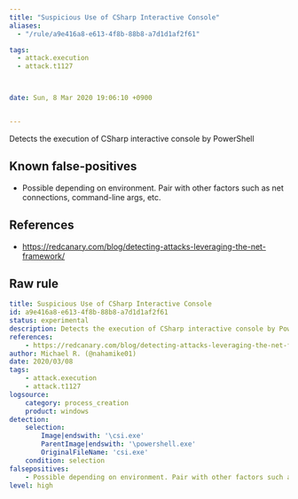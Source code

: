 ```yaml
---
title: "Suspicious Use of CSharp Interactive Console"
aliases:
  - "/rule/a9e416a8-e613-4f8b-88b8-a7d1d1af2f61"

tags:
  - attack.execution
  - attack.t1127



date: Sun, 8 Mar 2020 19:06:10 +0900


---
```


Detects the execution of CSharp interactive console by PowerShell

<!--more-->


## Known false-positives

* Possible depending on environment. Pair with other factors such as net connections, command-line args, etc.



## References

* https://redcanary.com/blog/detecting-attacks-leveraging-the-net-framework/


## Raw rule
```yaml
title: Suspicious Use of CSharp Interactive Console
id: a9e416a8-e613-4f8b-88b8-a7d1d1af2f61
status: experimental
description: Detects the execution of CSharp interactive console by PowerShell
references:
    - https://redcanary.com/blog/detecting-attacks-leveraging-the-net-framework/
author: Michael R. (@nahamike01)
date: 2020/03/08
tags:
    - attack.execution
    - attack.t1127
logsource:
    category: process_creation
    product: windows
detection:
    selection:
        Image|endswith: '\csi.exe'
        ParentImage|endswith: '\powershell.exe'
        OriginalFileName: 'csi.exe'
    condition: selection
falsepositives:
    - Possible depending on environment. Pair with other factors such as net connections, command-line args, etc.
level: high

```
